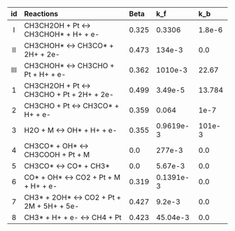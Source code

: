 | id  | Reactions                                 | Beta  | k_f       | k_b    |
|:---:|:------------------------------------------|:------|:----------|:-------|
|  I  | CH3CH2OH + Pt <-> CH3CHOH* + H+ + e-      | 0.325 | 0.3306    | 1.8e-6 |
| II  | CH3CHOH* <-> CH3CO* + 2H+ + 2e-           | 0.473 | 134e-3    | 0.0    |
| III | CH3CHOH* <-> CH3CHO + Pt + H+ + e-        | 0.362 | 1010e-3   | 22.67  |
|  1  | CH3CH2OH + Pt <-> CH3CHO + Pt + 2H+ + 2e- | 0.499 | 3.49e-5   | 13.784 |
|  2  | CH3CHO + Pt <-> CH3CO* + H+ + e-          | 0.359 | 0.064     | 1e-7   |
|  3  | H2O + M <-> OH* + H+ + e-                 | 0.355 | 0.9619e-3 | 101e-3 |
|  4  | CH3CO* + OH* <-> CH3COOH + Pt + M         | 0.0   | 277e-3    | 0.0    |
|  5  | CH3CO* <-> CO* + CH3*                     | 0.0   | 5.67e-3   | 0.0    |
|  6  | CO* + OH* <-> CO2 + Pt + M + H+ + e-      | 0.319 | 0.1391e-3 | 0.0    |
|  7  | CH3* + 2OH* <-> CO2 + Pt + 2M + 5H+ + 5e- | 0.427 | 9.2e-3    | 0.0    |
|  8  | CH3* + H+ + e- <-> CH4 + Pt               | 0.423 | 45.04e-3  | 0.0    |